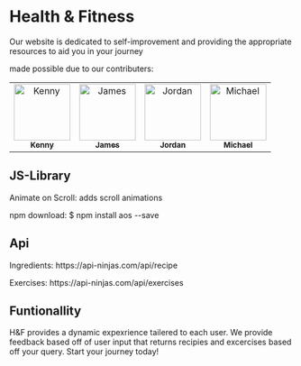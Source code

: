 
<h1>Health & Fitness</h1>
<p>Our website is dedicated to self-improvement and providing the appropriate resources to aid you in your journey </p>
<p>made possible due to our contributers:</p>

<table>
<tr>
    <td align="center">
        <a href="https://github.com/KennyPham97">
            <img src="https://avatars.githubusercontent.com/u/140407813?v=4" width="100;" alt="Kenny"/>
            <br />
            <sub><b>Kenny</b></sub>
        </a>
    </td>
    <td align="center">
        <a href="https://github.com/james29monk">
            <img src="https://avatars.githubusercontent.com/u/139395172?v=4" width="100;" alt="James"/>
            <br />
            <sub><b>James</b></sub>
        </a>
    </td>
    <td align="center">
        <a href="https://github.com/Jrock474">
            <img src="https://avatars.githubusercontent.com/u/105681548?v=4" width="100;" alt="Jordan"/>
            <br />
            <sub><b>Jordan</b></sub>
        </a>
    </td>
    <td align="center">
        <a href="https://github.com/MichaelH09">
            <img src="https://avatars.githubusercontent.com/u/139174896?v=4" width="100;" alt="Michael"/>
            <br />
            <sub><b>Michael</b></sub>
        </a>
    </td>
</tr>
</table>
<h2>JS-Library</h2>
<p>Animate on Scroll: adds scroll animations</p>
<p>npm download: $ npm install aos --save </p>

<h2>Api</h2>
<p>Ingredients: https://api-ninjas.com/api/recipe</p>
<p>Exercises: https://api-ninjas.com/api/exercises</p>

<h2>Funtionallity</h2>
<p>H&F provides a dynamic expexrience tailered to each user. We provide feedback based off of user input that returns recipies and excercises based off your query. Start your journey today!</p>

    
    

    




